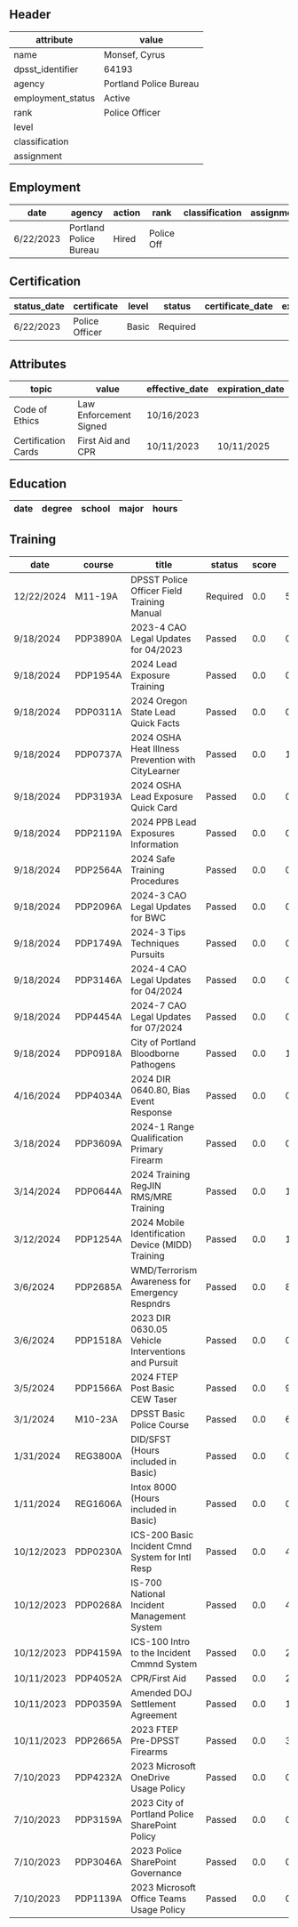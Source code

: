 ## Header
| attribute | value |
| --------- | ----- |
| name | Monsef, Cyrus |
| dpsst_identifier | 64193 |
| agency | Portland Police Bureau |
| employment_status | Active |
| rank | Police Officer |
| level |  |
| classification |  |
| assignment |  |
## Employment
| date | agency | action | rank | classification | assignment |
| ---- | ------ | ------ | ---- | -------------- | ---------- |
| 6/22/2023 | Portland Police Bureau | Hired | Police Off |  |  |
## Certification
| status_date | certificate | level | status | certificate_date | expiration_date | probation_date |
| ----------- | ----------- | ----- | ------ | ---------------- | --------------- | -------------- |
| 6/22/2023 | Police Officer | Basic | Required |  |  | 12/22/2024 |
## Attributes
| topic | value | effective_date | expiration_date |
| ----- | ----- | -------------- | --------------- |
| Code of Ethics | Law Enforcement Signed | 10/16/2023 |  |
| Certification Cards | First Aid and CPR | 10/11/2023 | 10/11/2025 |
## Education
| date | degree | school | major | hours |
| ---- | ------ | ------ | ----- | ----- |
## Training
| date | course | title | status | score | hours |
| ---- | ------ | ----- | ------ | ----- | ----- |
| 12/22/2024 | M11-19A | DPSST Police Officer Field Training Manual | Required | 0.0 | 50.00 |
| 9/18/2024 | PDP3890A | 2023-4 CAO Legal Updates for 04/2023 | Passed | 0.0 | 0.25 |
| 9/18/2024 | PDP1954A | 2024 Lead Exposure Training | Passed | 0.0 | 0.75 |
| 9/18/2024 | PDP0311A | 2024 Oregon State Lead Quick Facts | Passed | 0.0 | 0.25 |
| 9/18/2024 | PDP0737A | 2024 OSHA Heat Illness Prevention with CityLearner | Passed | 0.0 | 1.00 |
| 9/18/2024 | PDP3193A | 2024 OSHA Lead Exposure Quick Card | Passed | 0.0 | 0.25 |
| 9/18/2024 | PDP2119A | 2024 PPB Lead Exposures Information | Passed | 0.0 | 0.25 |
| 9/18/2024 | PDP2564A | 2024 Safe Training Procedures | Passed | 0.0 | 0.25 |
| 9/18/2024 | PDP2096A | 2024-3 CAO Legal Updates for BWC | Passed | 0.0 | 0.25 |
| 9/18/2024 | PDP1749A | 2024-3 Tips  Techniques Pursuits | Passed | 0.0 | 0.25 |
| 9/18/2024 | PDP3146A | 2024-4 CAO Legal Updates for 04/2024 | Passed | 0.0 | 0.25 |
| 9/18/2024 | PDP4454A | 2024-7 CAO Legal Updates for 07/2024 | Passed | 0.0 | 0.25 |
| 9/18/2024 | PDP0918A | City of Portland Bloodborne Pathogens | Passed | 0.0 | 1.00 |
| 4/16/2024 | PDP4034A | 2024 DIR 0640.80, Bias Event Response | Passed | 0.0 | 0.25 |
| 3/18/2024 | PDP3609A | 2024-1 Range Qualification Primary Firearm | Passed | 0.0 | 0.50 |
| 3/14/2024 | PDP0644A | 2024 Training RegJIN RMS/MRE Training | Passed | 0.0 | 15.00 |
| 3/12/2024 | PDP1254A | 2024 Mobile Identification Device (MIDD) Training | Passed | 0.0 | 1.00 |
| 3/6/2024 | PDP2685A | WMD/Terrorism Awareness for Emergency Respndrs | Passed | 0.0 | 8.00 |
| 3/6/2024 | PDP1518A | 2023 DIR 0630.05 Vehicle Interventions and Pursuit | Passed | 0.0 | 0.25 |
| 3/5/2024 | PDP1566A | 2024 FTEP Post Basic CEW Taser | Passed | 0.0 | 9.00 |
| 3/1/2024 | M10-23A | DPSST Basic Police Course | Passed | 0.0 | 640.00 |
| 1/31/2024 | REG3800A | DID/SFST (Hours included in Basic) | Passed | 0.0 | 0.00 |
| 1/11/2024 | REG1606A | Intox 8000 (Hours included in Basic) | Passed | 0.0 | 0.00 |
| 10/12/2023 | PDP0230A | ICS-200 Basic Incident Cmnd System for Intl Resp | Passed | 0.0 | 4.00 |
| 10/12/2023 | PDP0268A | IS-700 National Incident Management System | Passed | 0.0 | 4.00 |
| 10/12/2023 | PDP4159A | ICS-100 Intro to the Incident Cmmnd System | Passed | 0.0 | 2.00 |
| 10/11/2023 | PDP4052A | CPR/First Aid | Passed | 0.0 | 2.00 |
| 10/11/2023 | PDP0359A | Amended DOJ Settlement Agreement | Passed | 0.0 | 1.00 |
| 10/11/2023 | PDP2665A | 2023 FTEP Pre-DPSST Firearms | Passed | 0.0 | 30.00 |
| 7/10/2023 | PDP4232A | 2023 Microsoft OneDrive Usage Policy | Passed | 0.0 | 0.25 |
| 7/10/2023 | PDP3159A | 2023 City of Portland Police SharePoint Policy | Passed | 0.0 | 0.50 |
| 7/10/2023 | PDP3046A | 2023 Police SharePoint Governance | Passed | 0.0 | 0.25 |
| 7/10/2023 | PDP1139A | 2023 Microsoft Office Teams Usage Policy | Passed | 0.0 | 0.25 |
